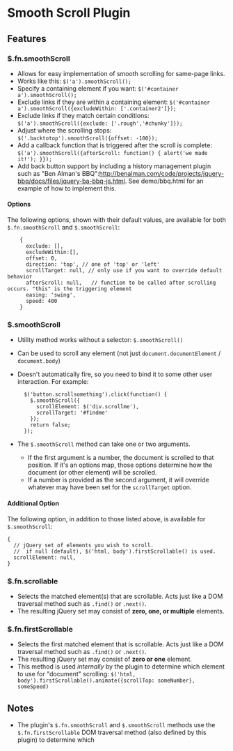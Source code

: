 # Smooth Scroll Plugin

## Features

### $.fn.smoothScroll

* Allows for easy implementation of smooth scrolling for same-page links.
* Works like this: `$('a').smoothScroll();`
* Specify a containing element if you want: `$('#container a').smoothScroll();`
* Exclude links if they are within a containing element: `$('#container a').smoothScroll({excludeWithin: ['.container2']});`
* Exclude links if they match certain conditions: `$('a').smoothScroll({exclude: ['.rough','#chunky']});`
* Adjust where the scrolling stops: `$('.backtotop').smoothScroll({offset: -100});`
* Add a callback function that is triggered after the scroll is complete: `$('a').smoothScroll({afterScroll: function() { alert('we made it!'); }});`
* Add back button support by including a history management plugin such as "Ben Alman's BBQ":http://benalman.com/code/projects/jquery-bbq/docs/files/jquery-ba-bbq-js.html. See demo/bbq.html for an example of how to implement this.

#### Options

The following options, shown with their default values, are available for both `$.fn.smoothScroll` and `$.smoothScroll`:

        {
          exclude: [],
          excludeWithin:[],
          offset: 0,
          direction: 'top', // one of 'top' or 'left'
          scrollTarget: null, // only use if you want to override default behavior
          afterScroll: null,   // function to be called after scrolling occurs. "this" is the triggering element
          easing: 'swing',
          speed: 400
        }

### $.smoothScroll

* Utility method works without a selector: `$.smoothScroll()`
* Can be used to scroll any element (not just `document.documentElement` / `document.body`)
* Doesn't automatically fire, so you need to bind it to some other user interaction. For example:

        $('button.scrollsomething').click(function() {
          $.smoothScroll({
            scrollElement: $('div.scrollme'),
            scrollTarget: '#findme'
          });
          return false;
        });

* The `$.smoothScroll` method can take one or two arguments.
  * If the first argument is a number, the document is scrolled to that position. If it's an options map, those options determine how the document (or other element) will be scrolled.
  * If a number is provided as the second argument, it will override whatever may have been set for the `scrollTarget` option.

#### Additional Option
The following option, in addition to those listed above, is available for `$.smoothScroll`:

    {
      // jQuery set of elements you wish to scroll.
      //  if null (default), $('html, body').firstScrollable() is used.
      scrollElement: null,
    }

### $.fn.scrollable

* Selects the matched element(s) that are scrollable. Acts just like a DOM traversal method such as `.find()` or `.next()`.
* The resulting jQuery set may consist of **zero, one, or multiple** elements.

### $.fn.firstScrollable

* Selects the first matched element that is scrollable. Acts just like a DOM traversal method such as `.find()` or `.next()`.
* The resulting jQuery set may consist of **zero or one** element.
* This method is used *internally* by the plugin to determine which element to use for "document" scrolling: `$('html, body').firstScrollable().animate({scrollTop: someNumber}, someSpeed)`

## Notes

* The plugin's `$.fn.smoothScroll` and `$.smoothScroll` methods use the `$.fn.firstScrollable` DOM traversal method (also defined by this plugin) to determine which
